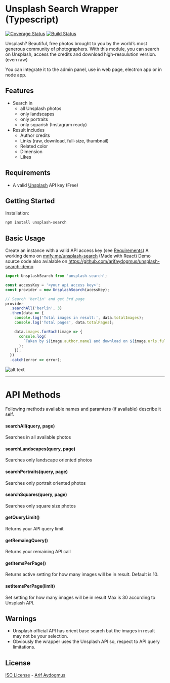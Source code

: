 # Unsplash Search Wrapper (Typescript)

[![Coverage Status](https://coveralls.io/repos/github/arifaydogmus/unsplash-search/badge.svg?branch=master)](https://coveralls.io/github/arifaydogmus/unsplash-search?branch=master)
[![Build Status](https://travis-ci.org/arifaydogmus/unsplash-search.svg?branch=master)](https://travis-ci.org/arifaydogmus/unsplash-search)

Unsplash?
Beautiful, free photos brought to you by the world’s most generous community of photographers.
With this module, you can search on Unsplash, access the credits and download high-resoulution version. (even raw)

You can integrate it to the admin panel, use in web page, electron app or in node app.

## Features

- Search in
  - all Unsplash photos
  - only landscapes
  - only portraits
  - only squarish (Instagram ready)
- Result includes
  - Author credits
  - Links (raw, download, full-size, thumbnail)
  - Related color
  - Dimension
  - Likes

## Requirements

- A valid [Unsplash](https://unsplash.com/developers) API key (Free)

## Getting Started

Installation:

```bash
npm install unsplash-search
```

## Basic Usage

Create an instance with a valid API access key (see [Requirements](#requirements))
A working demo on [mnfy.me/unsplash-search](http://mnfy.me/unsplash-search-demo) (Made with React)
Demo source code also avialable on https://github.com/arifaydogmus/unsplash-search-demo

```js
import UnsplashSearch from 'unsplash-search';

const accessKey = '<your api access key>';
const provider = new UnsplashSearch(acessKey);

// Search 'berlin' and get 3rd page
provider
  .searchAll('berlin', 3)
  .then(data => {
    console.log('Total images in result:', data.totalImages);
    console.log('Total pages', data.totalPages);

    data.images.forEach(image => {
      console.log(
        `Taken by ${image.author.name} and download on ${image.urls.full}`
      );
    });
  })
  .catch(error => error);
```

![alt text](/media/demo-screenshot.jpg)

---

# API Methods

Following methods available names and paramters (if available) describe it self.

#### searchAll(query, page)

Searches in all available photos

#### searchLandscapes(query, page)

Searches only landscape oriented photos

#### searchPortraits(query, page)

Searches only portrait oriented photos

#### searchSquares(query, page)

Searches only square size photos

#### getQueryLimit()

Returns your API query limit

#### getRemaingQuery()

Returns your remaining API call

#### getItemsPerPage()

Returns active setting for how many images will be in result.
Default is 10.

#### setItemsPerPage(limit)

Set setting for how many images will be in result
Max is 30 according to Unsplash API.

## Warnings

- Unsplash official API has orient base search but the images in result may not be your selection.
- Obviously the wrapper uses the Unsplash API so, respect to API query limitations.

## License

[ISC License](LICENSE.txt) - [Arif Aydogmus](https://github.com/arifaydogmus)
